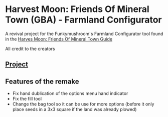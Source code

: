 # Harvest Moon: Friends Of Mineral Town (GBA) - Farmland Configurator

A revival project for the Funkymushroom's Farmland Configurator tool found in the [Harves Moon: Friends Of Mineral Town Guide](https://fogu.com/hm4/)

All credit to the creators

## <a href="https://nehemiasfeliz.com/HMFOMT-farmland-configurator.github.io/" target="_blank">Project</a>

## Features of the remake

* Fix hand dublication of the options menu hand indicator
* Fix the fill tool
* Change the bag tool so it can be use for more options (before it only place seeds in a 3x3 square if the land was already plowed)